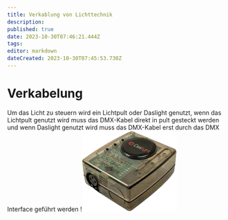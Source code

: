 ```yaml
---
title: Verkablung von Lichttechnik
description: 
published: true
date: 2023-10-30T07:46:21.444Z
tags: 
editor: markdown
dateCreated: 2023-10-30T07:45:53.730Z
---
```


# Verkabelung
Um das Licht zu steuern wird ein Lichtpult oder Daslight genutzt, wenn das Lichtpult genutzt wird muss das DMX-Kabel direkt in pult gesteckt werden und wenn Daslight genutzt wird muss das DMX-Kabel erst durch das DMX Interface geführt werden
!![png-bild.png](/png-bild.png)
